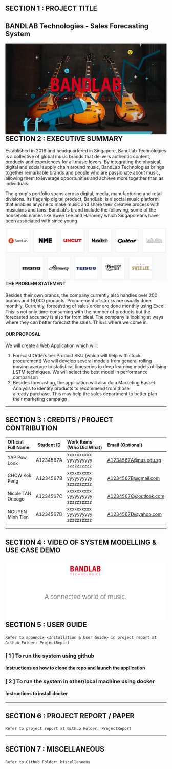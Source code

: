 ## SECTION 1 : PROJECT TITLE

## BANDLAB Technologies - Sales Forecasting System

<img src="SystemFiles/diagrams/sales_forecast3.png" style="float: left; margin-right: 0px;" />

---

## SECTION 2 : EXECUTIVE SUMMARY

Established in 2016 and headquartered in Singapore, BandLab Technologies is a collective of global music brands that delivers authentic content, products and experiences for all music lovers. By integrating the physical, digital and social supply chain around music, BandLab Technologies brings together remarkable brands and people who are passionate about music, allowing them to leverage opportunities and achieve more together than as individuals.

The group's portfolio spans across digital, media, manufacturing and retail divisions. Its flagship digital product, BandLab, is a social music platform that enables anyone to make music and share their creative process with musicians and fans. Bandlab's brand include the following, some of the household names like Swee Lee and Harmony which Singaporeans have been associated with since young

<img src="SystemFiles/diagrams/bandlab_brands.png" style="float: left; margin-right: 0px;" />


#### THE PROBLEM STATEMENT

Besides their own brands, the company currently also handles over 200 brands and 16,000 products. Procurement of stocks are usually done monthly. Currently, forecasting of sales order are done monthly using Excel. This is not only time-consuming with the number of products but the forecasted accuracy is also far from ideal. The company is looking at ways where they can better forecast the sales. This is where we come in.

#### OUR PROPOSAL

We will create a Web Application which will:
   1. Forecast Orders per Product SKU (which will help with stock procurement)
      We will develop several models from general rolling moving average to statistical timeseries to deep learning models utilising LSTM techniques. We will select the best model in performance comparison
   2. Besides forecasting, the application will also do a Marketing Basket Analysis to identify products to recommend from those    
      already purchase. This may help the sales department to better plan their marketing campaign


---

## SECTION 3 : CREDITS / PROJECT CONTRIBUTION

| Official Full Name | Student ID | Work Items (Who Did What)        | Email (Optional)      |
| :----------------- | :---------------------------: | :------------------------------- | :-------------------- |
| YAP Pow Look       |           A1234567A           | xxxxxxxxxx yyyyyyyyyy zzzzzzzzzz | A1234567A@nus.edu.sg  |
| CHOW Kok Peng      |           A1234567B           | xxxxxxxxxx yyyyyyyyyy zzzzzzzzzz | A1234567B@gmail.com   |
| Nicole TAN Oncogo  |           A1234567C           | xxxxxxxxxx yyyyyyyyyy zzzzzzzzzz | A1234567C@outlook.com |
| NGUYEN Minh Tien   |           A1234567D           | xxxxxxxxxx yyyyyyyyyy zzzzzzzzzz | A1234567D@yahoo.com   |

---

## SECTION 4 : VIDEO OF SYSTEM MODELLING & USE CASE DEMO

<img src="SystemFiles/diagrams/bandlab.png" style="float: left; margin-right: 0px;" />

---

## SECTION 5 : USER GUIDE

`Refer to appendix <Installation & User Guide> in project report at Github Folder: ProjectReport`

### [ 1 ] To run the system using github

#### Instructions on how to clone the repo and launch the application


### [ 2 ] To run the system in other/local machine using docker

#### Instructions to install docker


---

## SECTION 6 : PROJECT REPORT / PAPER

`Refer to project report at Github Folder: ProjectReport`


---

## SECTION 7 : MISCELLANEOUS

`Refer to Github Folder: Miscellaneous`
